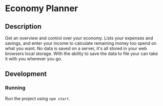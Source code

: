 # Economy Planner

## Description
Get an overview and control over your economy.
Lists your expenses and savings, and enter your income to calculate remaining money too spend on what you want.
No data is saved on a server, it's all stored in your web browsers local storage. With the ability to save the data to file your can take it with you wherever you go.


## Development

### Running
Run the project using `npm start`.